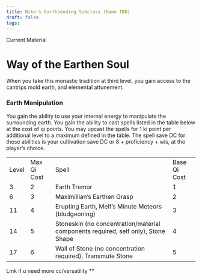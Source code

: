 ```yaml
---
title: Niko's Earthbending Subclass (Name TBD)
draft: false
tags:
---
```

Current Material


# Way of the Earthen Soul

When you take this monastic tradition at third level, you gain access to the cantrips mold earth, and elemental attunement. 

### Earth Manipulation

You gain the ability to use your internal energy to manipulate the surrounding earth. You gain the ability to cast spells listed in the table below at the cost of qi points. You may upcast the spells for 1 ki point per additional level to a maximum defined in the table. The spell save DC for these abilities is your cultivation save DC or 8 + proficiency + wis, at the player’s choice. 

  

|       |             |                                                                                   |              |
| ----- | ----------- | --------------------------------------------------------------------------------- | ------------ |
| Level | Max Qi Cost | Spell                                                                             | Base Qi Cost |
| 3     | 2           | Earth Tremor                                                                      | 1            |
| 6     | 3           | Maximillian’s Earthen Grasp                                                       | 2            |
| 11    | 4           | Erupting Earth, Melf’s Minute Meteors (bludgeoning)                               | 3            |
| 14    | 5           | Stoneskin (no concentration/material components required, self only), Stone Shape | 4            |
| 17    | 6           | Wall of Stone (no concentration required), Transmute Stone                        | 5            |


Lmk if u need more cc/versatility 
**
